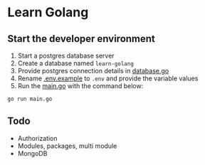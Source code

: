 # Learn Golang

## Start the developer environment

1. Start a postgres database server
2. Create a database named `learn-golang`
3. Provide postgres connection details in [database.go](./database/database.go)
4. Rename [.env.example](./.env.example) to `.env` and provide the variable values
5. Run the [main.go](./main.go) with the command below:
```sh
go run main.go
```

## Todo

* Authorization
* Modules, packages, multi module
* MongoDB
